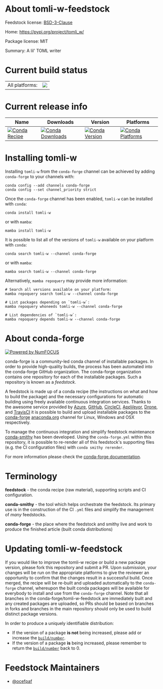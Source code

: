 About tomli-w-feedstock
=======================

Feedstock license: [BSD-3-Clause](https://github.com/conda-forge/tomli-w-feedstock/blob/main/LICENSE.txt)

Home: https://pypi.org/project/tomli_w/

Package license: MIT

Summary: A lil' TOML writer

Current build status
====================


<table><tr><td>All platforms:</td>
    <td>
      <a href="https://dev.azure.com/conda-forge/feedstock-builds/_build/latest?definitionId=14163&branchName=main">
        <img src="https://dev.azure.com/conda-forge/feedstock-builds/_apis/build/status/tomli-w-feedstock?branchName=main">
      </a>
    </td>
  </tr>
</table>

Current release info
====================

| Name | Downloads | Version | Platforms |
| --- | --- | --- | --- |
| [![Conda Recipe](https://img.shields.io/badge/recipe-tomli--w-green.svg)](https://anaconda.org/conda-forge/tomli-w) | [![Conda Downloads](https://img.shields.io/conda/dn/conda-forge/tomli-w.svg)](https://anaconda.org/conda-forge/tomli-w) | [![Conda Version](https://img.shields.io/conda/vn/conda-forge/tomli-w.svg)](https://anaconda.org/conda-forge/tomli-w) | [![Conda Platforms](https://img.shields.io/conda/pn/conda-forge/tomli-w.svg)](https://anaconda.org/conda-forge/tomli-w) |

Installing tomli-w
==================

Installing `tomli-w` from the `conda-forge` channel can be achieved by adding `conda-forge` to your channels with:

```
conda config --add channels conda-forge
conda config --set channel_priority strict
```

Once the `conda-forge` channel has been enabled, `tomli-w` can be installed with `conda`:

```
conda install tomli-w
```

or with `mamba`:

```
mamba install tomli-w
```

It is possible to list all of the versions of `tomli-w` available on your platform with `conda`:

```
conda search tomli-w --channel conda-forge
```

or with `mamba`:

```
mamba search tomli-w --channel conda-forge
```

Alternatively, `mamba repoquery` may provide more information:

```
# Search all versions available on your platform:
mamba repoquery search tomli-w --channel conda-forge

# List packages depending on `tomli-w`:
mamba repoquery whoneeds tomli-w --channel conda-forge

# List dependencies of `tomli-w`:
mamba repoquery depends tomli-w --channel conda-forge
```


About conda-forge
=================

[![Powered by
NumFOCUS](https://img.shields.io/badge/powered%20by-NumFOCUS-orange.svg?style=flat&colorA=E1523D&colorB=007D8A)](https://numfocus.org)

conda-forge is a community-led conda channel of installable packages.
In order to provide high-quality builds, the process has been automated into the
conda-forge GitHub organization. The conda-forge organization contains one repository
for each of the installable packages. Such a repository is known as a *feedstock*.

A feedstock is made up of a conda recipe (the instructions on what and how to build
the package) and the necessary configurations for automatic building using freely
available continuous integration services. Thanks to the awesome service provided by
[Azure](https://azure.microsoft.com/en-us/services/devops/), [GitHub](https://github.com/),
[CircleCI](https://circleci.com/), [AppVeyor](https://www.appveyor.com/),
[Drone](https://cloud.drone.io/welcome), and [TravisCI](https://travis-ci.com/)
it is possible to build and upload installable packages to the
[conda-forge](https://anaconda.org/conda-forge) [anaconda.org](https://anaconda.org/)
channel for Linux, Windows and OSX respectively.

To manage the continuous integration and simplify feedstock maintenance
[conda-smithy](https://github.com/conda-forge/conda-smithy) has been developed.
Using the ``conda-forge.yml`` within this repository, it is possible to re-render all of
this feedstock's supporting files (e.g. the CI configuration files) with ``conda smithy rerender``.

For more information please check the [conda-forge documentation](https://conda-forge.org/docs/).

Terminology
===========

**feedstock** - the conda recipe (raw material), supporting scripts and CI configuration.

**conda-smithy** - the tool which helps orchestrate the feedstock.
                   Its primary use is in the construction of the CI ``.yml`` files
                   and simplify the management of *many* feedstocks.

**conda-forge** - the place where the feedstock and smithy live and work to
                  produce the finished article (built conda distributions)


Updating tomli-w-feedstock
==========================

If you would like to improve the tomli-w recipe or build a new
package version, please fork this repository and submit a PR. Upon submission,
your changes will be run on the appropriate platforms to give the reviewer an
opportunity to confirm that the changes result in a successful build. Once
merged, the recipe will be re-built and uploaded automatically to the
`conda-forge` channel, whereupon the built conda packages will be available for
everybody to install and use from the `conda-forge` channel.
Note that all branches in the conda-forge/tomli-w-feedstock are
immediately built and any created packages are uploaded, so PRs should be based
on branches in forks and branches in the main repository should only be used to
build distinct package versions.

In order to produce a uniquely identifiable distribution:
 * If the version of a package **is not** being increased, please add or increase
   the [``build/number``](https://docs.conda.io/projects/conda-build/en/latest/resources/define-metadata.html#build-number-and-string).
 * If the version of a package **is** being increased, please remember to return
   the [``build/number``](https://docs.conda.io/projects/conda-build/en/latest/resources/define-metadata.html#build-number-and-string)
   back to 0.

Feedstock Maintainers
=====================

* [@ocefpaf](https://github.com/ocefpaf/)

